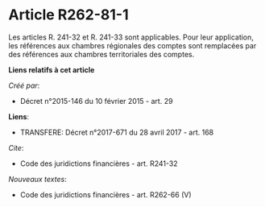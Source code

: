 # Article R262-81-1

Les articles R. 241-32 et R. 241-33 sont applicables. Pour leur application, les références aux chambres régionales des
comptes sont remplacées par des références aux chambres territoriales des comptes.

**Liens relatifs à cet article**

_Créé par_:

  - Décret n°2015-146 du 10 février 2015 - art. 29

**Liens**:

  - TRANSFERE: Décret n°2017-671 du 28 avril 2017 - art. 168

_Cite_:

  - Code des juridictions financières - art. R241-32

_Nouveaux textes_:

  - Code des juridictions financières - art. R262-66 (V)

